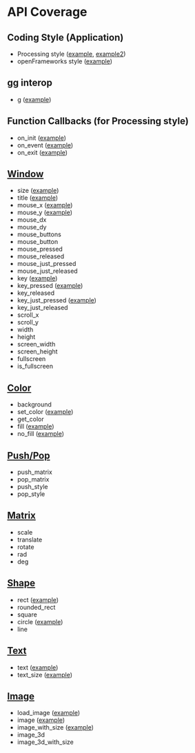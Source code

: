 # API Coverage

## Coding Style (Application)

- Processing style ([example](https://github.com/cc4v/cc4v-examples/blob/main/hello_world/main.v), [example2](https://github.com/cc4v/cc4v-examples/blob/main/hello_world2/main.v))
- openFrameworks style ([example](https://github.com/cc4v/cc4v-examples/blob/main/hello_world3/main.v))

## gg interop

- g ([example](https://github.com/cc4v/cc4v-examples/blob/main/gg/main.v))

## Function Callbacks (for Processing style)

- on_init ([example](https://github.com/cc4v/cc4v-examples/blob/main/tests/callbacks/main.v))
- on_event ([example](https://github.com/cc4v/cc4v-examples/blob/main/tests/callbacks/main.v))
- on_exit ([example](https://github.com/cc4v/cc4v-examples/blob/main/tests/callbacks/main.v))

## [Window](../window.v)

- size ([example](https://github.com/cc4v/cc4v-examples/blob/main/tests/window_title/main.v))
- title ([example](https://github.com/cc4v/cc4v-examples/blob/main/tests/window_title/main.v))
- mouse_x ([example](https://github.com/cc4v/cc4v-examples/blob/main/tests/circle/main.v))
- mouse_y ([example](https://github.com/cc4v/cc4v-examples/blob/main/tests/circle/main.v))
- mouse_dx
- mouse_dy
- mouse_buttons
- mouse_button
- mouse_pressed
- mouse_released
- mouse_just_pressed
- mouse_just_released
- key ([example](https://github.com/cc4v/cc4v-examples/blob/main/tests/key_pressed/main.v))
- key_pressed ([example](https://github.com/cc4v/cc4v-examples/blob/main/tests/key_pressed/main.v))
- key_released
- key_just_pressed ([example](https://github.com/cc4v/cc4v-examples/blob/main/tests/key_just_pressed/main.v))
- key_just_released
- scroll_x
- scroll_y
- width
- height
- screen_width
- screen_height
- fullscreen
- is_fullscreen

## [Color](../color.v)

- background
- set_color ([example](https://github.com/cc4v/cc4v-examples/blob/main/tests/color_rect/main.v))
- get_color
- fill ([example](https://github.com/cc4v/cc4v-examples/blob/main/tests/color_rect/main.v))
- no_fill ([example](https://github.com/cc4v/cc4v-examples/blob/main/tests/color_rect/main.v))

## [Push/Pop](../push_pop.v)

- push_matrix
- pop_matrix
- push_style
- pop_style

## [Matrix](../matrix.v)

- scale
- translate
- rotate
- rad
- deg

## [Shape](../shape.v)

- rect ([example](https://github.com/cc4v/cc4v-examples/blob/main/tests/color_rect/main.v))
- rounded_rect
- square
- circle ([example](https://github.com/cc4v/cc4v-examples/blob/main/tests/circle/main.v))
- line

## [Text](../text.v)

- text ([example](https://github.com/cc4v/cc4v-examples/blob/main/tests/color_text/main.v))
- text_size ([example](https://github.com/cc4v/cc4v-examples/blob/main/tests/color_text/main.v))

## [Image](../image.v)

- load_image ([example](https://github.com/cc4v/cc4v-examples/blob/main/tests/image/main.v))
- image ([example](https://github.com/cc4v/cc4v-examples/blob/main/tests/image/main.v))
- image_with_size ([example](https://github.com/cc4v/cc4v-examples/blob/main/tests/image/main.v))
- image_3d
- image_3d_with_size